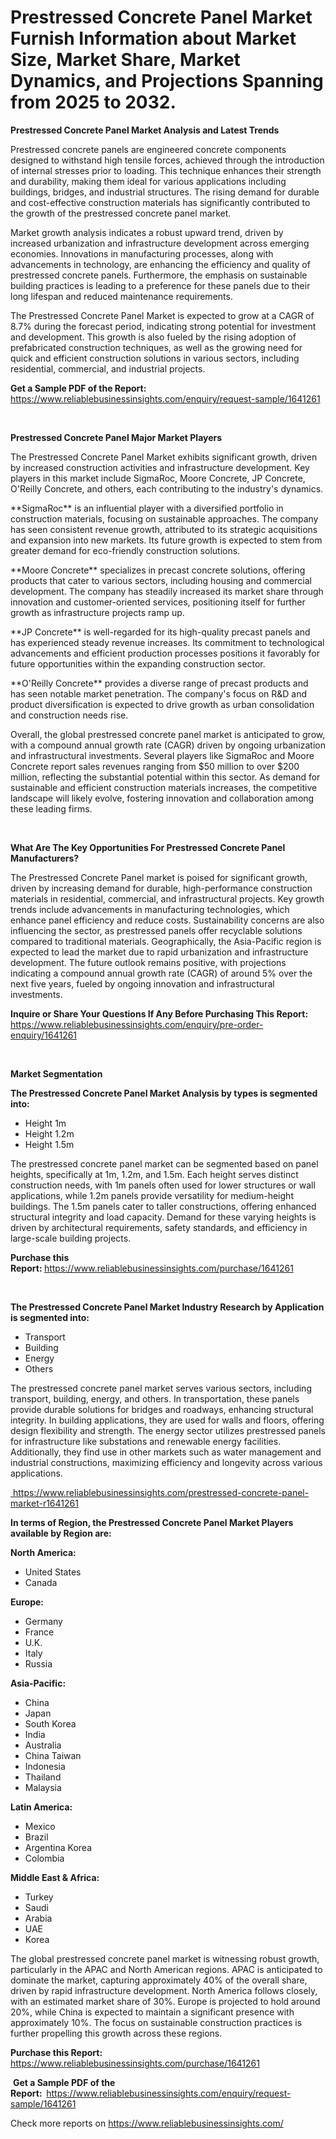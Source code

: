 <p><h1>Prestressed Concrete Panel Market Furnish Information about Market Size, Market Share, Market Dynamics, and Projections Spanning from 2025 to 2032.</h1></p><p><strong>Prestressed Concrete Panel Market Analysis and Latest Trends</strong></p>
<p><p>Prestressed concrete panels are engineered concrete components designed to withstand high tensile forces, achieved through the introduction of internal stresses prior to loading. This technique enhances their strength and durability, making them ideal for various applications including buildings, bridges, and industrial structures. The rising demand for durable and cost-effective construction materials has significantly contributed to the growth of the prestressed concrete panel market.</p><p>Market growth analysis indicates a robust upward trend, driven by increased urbanization and infrastructure development across emerging economies. Innovations in manufacturing processes, along with advancements in technology, are enhancing the efficiency and quality of prestressed concrete panels. Furthermore, the emphasis on sustainable building practices is leading to a preference for these panels due to their long lifespan and reduced maintenance requirements.</p><p>The Prestressed Concrete Panel Market is expected to grow at a CAGR of 8.7% during the forecast period, indicating strong potential for investment and development. This growth is also fueled by the rising adoption of prefabricated construction techniques, as well as the growing need for quick and efficient construction solutions in various sectors, including residential, commercial, and industrial projects.</p></p>
<p><strong>Get a Sample PDF of the Report:&nbsp;</strong> <a href="https://www.reliablebusinessinsights.com/enquiry/request-sample/1641261?utm_campaign=3366&utm_medium=2&utm_source=Github&utm_content=ia&utm_term=02042025&utm_id=prestressed-concrete-panel">https://www.reliablebusinessinsights.com/enquiry/request-sample/1641261</a></p>
<p>&nbsp;</p>
<p><strong>Prestressed Concrete Panel Major Market Players</strong></p>
<p><p>The Prestressed Concrete Panel Market exhibits significant growth, driven by increased construction activities and infrastructure development. Key players in this market include SigmaRoc, Moore Concrete, JP Concrete, O'Reilly Concrete, and others, each contributing to the industry's dynamics.</p><p>**SigmaRoc** is an influential player with a diversified portfolio in construction materials, focusing on sustainable approaches. The company has seen consistent revenue growth, attributed to its strategic acquisitions and expansion into new markets. Its future growth is expected to stem from greater demand for eco-friendly construction solutions.</p><p>**Moore Concrete** specializes in precast concrete solutions, offering products that cater to various sectors, including housing and commercial development. The company has steadily increased its market share through innovation and customer-oriented services, positioning itself for further growth as infrastructure projects ramp up.</p><p>**JP Concrete** is well-regarded for its high-quality precast panels and has experienced steady revenue increases. Its commitment to technological advancements and efficient production processes positions it favorably for future opportunities within the expanding construction sector.</p><p>**O'Reilly Concrete** provides a diverse range of precast products and has seen notable market penetration. The company's focus on R&D and product diversification is expected to drive growth as urban consolidation and construction needs rise.</p><p>Overall, the global prestressed concrete panel market is anticipated to grow, with a compound annual growth rate (CAGR) driven by ongoing urbanization and infrastructural investments. Several players like SigmaRoc and Moore Concrete report sales revenues ranging from $50 million to over $200 million, reflecting the substantial potential within this sector. As demand for sustainable and efficient construction materials increases, the competitive landscape will likely evolve, fostering innovation and collaboration among these leading firms.</p></p>
<p>&nbsp;</p>
<p><strong>What Are The Key Opportunities For Prestressed Concrete Panel Manufacturers?</strong></p>
<p><p>The Prestressed Concrete Panel market is poised for significant growth, driven by increasing demand for durable, high-performance construction materials in residential, commercial, and infrastructural projects. Key growth trends include advancements in manufacturing technologies, which enhance panel efficiency and reduce costs. Sustainability concerns are also influencing the sector, as prestressed panels offer recyclable solutions compared to traditional materials. Geographically, the Asia-Pacific region is expected to lead the market due to rapid urbanization and infrastructure development. The future outlook remains positive, with projections indicating a compound annual growth rate (CAGR) of around 5% over the next five years, fueled by ongoing innovation and infrastructural investments.</p></p>
<p><strong>Inquire or Share Your Questions If Any Before Purchasing This Report:</strong> <a href="https://www.reliablebusinessinsights.com/enquiry/pre-order-enquiry/1641261?utm_campaign=3366&utm_medium=2&utm_source=Github&utm_content=ia&utm_term=02042025&utm_id=prestressed-concrete-panel">https://www.reliablebusinessinsights.com/enquiry/pre-order-enquiry/1641261</a></p>
<p>&nbsp;</p>
<p><strong>Market Segmentation</strong></p>
<p><strong>The Prestressed Concrete Panel Market Analysis by types is segmented into:</strong></p>
<p><ul><li>Height 1m</li><li>Height 1.2m</li><li>Height 1.5m</li></ul></p>
<p><p>The prestressed concrete panel market can be segmented based on panel heights, specifically at 1m, 1.2m, and 1.5m. Each height serves distinct construction needs, with 1m panels often used for lower structures or wall applications, while 1.2m panels provide versatility for medium-height buildings. The 1.5m panels cater to taller constructions, offering enhanced structural integrity and load capacity. Demand for these varying heights is driven by architectural requirements, safety standards, and efficiency in large-scale building projects.</p></p>
<p><strong>Purchase this Report:&nbsp;</strong><a href="https://www.reliablebusinessinsights.com/purchase/1641261?utm_campaign=3366&utm_medium=2&utm_source=Github&utm_content=ia&utm_term=02042025&utm_id=prestressed-concrete-panel">https://www.reliablebusinessinsights.com/purchase/1641261</a></p>
<p>&nbsp;</p>
<p><strong>The Prestressed Concrete Panel Market Industry Research by Application is segmented into:</strong></p>
<p><ul><li>Transport</li><li>Building</li><li>Energy</li><li>Others</li></ul></p>
<p><p>The prestressed concrete panel market serves various sectors, including transport, building, energy, and others. In transportation, these panels provide durable solutions for bridges and roadways, enhancing structural integrity. In building applications, they are used for walls and floors, offering design flexibility and strength. The energy sector utilizes prestressed panels for infrastructure like substations and renewable energy facilities. Additionally, they find use in other markets such as water management and industrial constructions, maximizing efficiency and longevity across various applications.</p></p>
<p><a href="https://www.reliablebusinessinsights.com/prestressed-concrete-panel-market-r1641261?utm_campaign=3366&utm_medium=2&utm_source=Github&utm_content=ia&utm_term=02042025&utm_id=prestressed-concrete-panel">&nbsp;https://www.reliablebusinessinsights.com/prestressed-concrete-panel-market-r1641261</a></p>
<p><strong>In terms of Region, the Prestressed Concrete Panel Market Players available by Region are:</strong></p>
<p>
    <p> <strong> North America: </strong>
        <ul>
            <li>United States</li>
            <li>Canada</li>
        </ul>
        </p> 
    <p> <strong> Europe: </strong>
        <ul>
            <li>Germany</li>
            <li>France</li>
            <li>U.K.</li>
            <li>Italy</li>
            <li>Russia</li>
        </ul>
        </p> 
    <p> <strong> Asia-Pacific: </strong>
        <ul>
            <li>China</li>
            <li>Japan</li>
            <li>South Korea</li>
            <li>India</li>
            <li>Australia</li>
            <li>China Taiwan</li>
            <li>Indonesia</li>
            <li>Thailand</li>
            <li>Malaysia</li>
        </ul>
        </p> 
    <p> <strong> Latin America: </strong>
        <ul>
            <li>Mexico</li>
            <li>Brazil</li>
            <li>Argentina Korea</li>
            <li>Colombia</li>
        </ul>
        </p> 
    <p> <strong> Middle East & Africa: </strong>
        <ul>
            <li>Turkey</li>
            <li>Saudi</li>
            <li>Arabia</li>
            <li>UAE</li>
            <li>Korea</li>
        </ul>
    </p>
    </p>
<p><p>The global prestressed concrete panel market is witnessing robust growth, particularly in the APAC and North American regions. APAC is anticipated to dominate the market, capturing approximately 40% of the overall share, driven by rapid infrastructure development. North America follows closely, with an estimated market share of 30%. Europe is projected to hold around 20%, while China is expected to maintain a significant presence with approximately 10%. The focus on sustainable construction practices is further propelling this growth across these regions.</p></p>
<p><strong>Purchase this Report: </strong><a href="https://www.reliablebusinessinsights.com/purchase/1641261?utm_campaign=3366&utm_medium=2&utm_source=Github&utm_content=ia&utm_term=02042025&utm_id=prestressed-concrete-panel">https://www.reliablebusinessinsights.com/purchase/1641261</a></p>
<p>&nbsp;<strong>Get a Sample PDF of the Report:&nbsp;&nbsp;</strong><a href="https://www.reliablebusinessinsights.com/enquiry/request-sample/1641261?utm_campaign=3366&utm_medium=2&utm_source=Github&utm_content=ia&utm_term=02042025&utm_id=prestressed-concrete-panel">https://www.reliablebusinessinsights.com/enquiry/request-sample/1641261</a></p>
<p><strong></strong></p>
<p>Check more reports on <a href="https://www.reliablebusinessinsights.com/?utm_campaign=3366&utm_medium=2&utm_source=Github&utm_content=ia&utm_term=02042025&utm_id=prestressed-concrete-panel">https://www.reliablebusinessinsights.com/</a></p>
